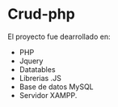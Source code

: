 # Crud-php

El proyecto fue dearrollado en:
- PHP
-  Jquery
-  Datatables
-  Librerias .JS
-  Base de datos MySQL
-  Servidor XAMPP.
